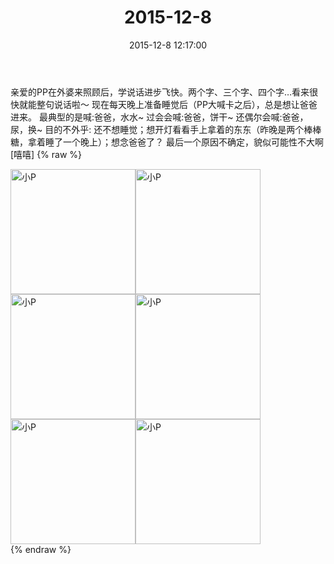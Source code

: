 ﻿---
title: 2015-12-8
date: 2015-12-8 12:17:00
tags:
categories: 妈妈
---
亲爱的PP在外婆来照顾后，学说话进步飞快。两个字、三个字、四个字…看来很快就能整句说话啦～
现在每天晚上准备睡觉后（PP大喊卡之后），总是想让爸爸进来。
最典型的是喊:爸爸，水水~
过会会喊:爸爸，饼干~
还偶尔会喊:爸爸，尿，换~
目的不外乎:
还不想睡觉；想开灯看看手上拿着的东东（昨晚是两个棒棒糖，拿着睡了一个晚上）；想念爸爸了？
最后一个原因不确定，貌似可能性不大啊
[嘻嘻]
{% raw %}
<div style="width:500 px">
<div style="float:left; width:100 px"><img src="/images/微信图片_20171012113244.jpg" width="200" alt="小P"></div>
<div style="float:left; width:100 px"><img src="/images/微信图片_20171012113255.jpg" width="200" alt="小P"></div>
<div style="float:left; width:100 px"><img src="/images/微信图片_20171012113305.jpg" width="200" alt="小P"></div>
<div style="float:left; width:100 px"><img src="/images/微信图片_20171012113314.jpg" width="200" alt="小P"></div>
<div style="float:left; width:100 px"><img src="/images/微信图片_20171012113323.jpg" width="200" alt="小P"></div>
<div style="float:left; width:100 px"><img src="/images/微信图片_20171012113333.jpg" width="200" alt="小P"></div>
<div style="clear:both"></div>
</div>
{% endraw %}
